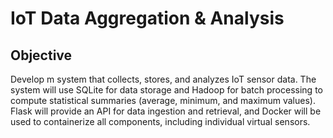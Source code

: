 # IoT Data Aggregation & Analysis

## Objective

Develop m system that collects, stores, and analyzes IoT sensor data. The system will use SQLite for data storage and Hadoop for batch processing to compute statistical summaries (average, minimum, and maximum values). Flask will provide an API for data ingestion and retrieval, and Docker will be used to containerize all components, including individual virtual sensors.

